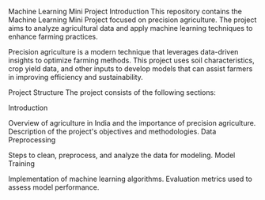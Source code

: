 Machine Learning Mini Project
Introduction
This repository contains the Machine Learning Mini Project focused on precision agriculture. The project aims to analyze agricultural data and apply machine learning techniques to enhance farming practices.

Precision agriculture is a modern technique that leverages data-driven insights to optimize farming methods. This project uses soil characteristics, crop yield data, and other inputs to develop models that can assist farmers in improving efficiency and sustainability.

Project Structure
The project consists of the following sections:

Introduction

Overview of agriculture in India and the importance of precision agriculture.
Description of the project's objectives and methodologies.
Data Preprocessing

Steps to clean, preprocess, and analyze the data for modeling.
Model Training

Implementation of machine learning algorithms.
Evaluation metrics used to assess model performance.
